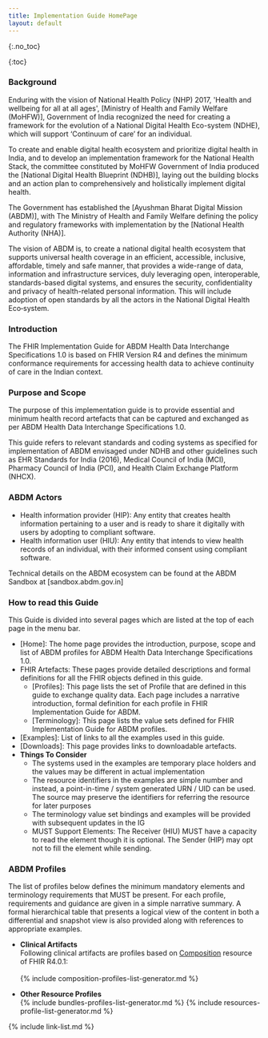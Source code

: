```yaml
---
title: Implementation Guide HomePage
layout: default
---
```


{:.no_toc}

<!-- TOC  the css styling for this is \pages\assets\css\project.css under 'markdown-toc'-->


<!-- Do not remove this line it will not be displayed-->
{:toc}


<!-- end TOC -->
### Background

Enduring with the vision of National Health Policy (NHP) 2017, 'Health and wellbeing for all at all ages', [Ministry of Health and Family Welfare (MoHFW)], Government of India recognized the need for creating a framework for the evolution of a National Digital Health Eco-system (NDHE), which will support ‘Continuum of care’ for an individual.  

To create and enable digital health ecosystem and prioritize digital health in India, and to develop an implementation framework for the National Health Stack, the committee constituted by MoHFW Government of India produced the [National Digital Health Blueprint (NDHB)], laying out the building blocks and an action plan to comprehensively and holistically implement digital health.  

The Government has established the [Ayushman Bharat Digital Mission (ABDM)], with The Ministry of Health and Family Welfare defining the policy and regulatory frameworks with implementation by the [National Health Authority (NHA)].

The vision of ABDM is, to create a national digital health ecosystem that supports universal health coverage in an efficient, accessible, inclusive, affordable, timely and safe manner, that provides a wide-range of data, information and infrastructure services, duly leveraging open, interoperable, standards-based digital systems, and ensures the security, confidentiality and privacy of health-related personal information. This will include adoption of open standards by all the actors in the National Digital Health Eco‐system.

### Introduction

The FHIR Implementation Guide for ABDM Health Data Interchange Specifications 1.0 is based on FHIR Version R4 and defines the minimum conformance requirements for accessing health data to achieve continuity of care in the Indian context. 

### Purpose and Scope

The purpose of this implementation guide is to provide essential and minimum health record artefacts that can be captured and exchanged as per ABDM Health Data Interchange Specifications 1.0.

This guide refers to relevant standards and coding systems as specified for implementation of ABDM envisaged under NDHB and other guidelines such as EHR Standards for India (2016), Medical Council of India (MCI), Pharmacy Council of India (PCI), and Health Claim Exchange Platform (NHCX). 

### ABDM Actors

-	Health information provider (HIP): Any entity that creates health information pertaining to a user and is ready to share it digitally with users by adopting to compliant software.
-	Health information user (HIU): Any entity that intends to view health records of an individual, with their informed consent using compliant software.

Technical details on the ABDM ecosystem can be found at the ABDM Sandbox at [sandbox.abdm.gov.in]
	
### How to read this Guide

This Guide is divided into several pages which are listed at the top of each page in the menu bar.

- [Home]\: The home page provides the introduction, purpose, scope and list of ABDM profiles for ABDM Health Data Interchange Specifications 1.0.
- FHIR Artefacts\: These pages provide detailed descriptions and formal definitions for all the FHIR objects defined in this guide.
  - [Profiles]\: This page lists the set of Profile that are defined in this guide to exchange quality data. Each page includes a narrative introduction, formal definition for each profile in FHIR Implementation Guide for ABDM.  
  - [Terminology]\: This page lists the value sets defined for FHIR Implementation Guide for ABDM profiles.  
- [Examples]\: List of links to all the examples used in this guide.
- [Downloads]\: This page provides links to downloadable artefacts.	
- **Things To Consider**
  - The systems used in the examples are temporary place holders and the values may be different in actual implementation
  - The resource identifiers in the examples are simple number and instead, a point-in-time / system generated URN / UID can be used. The source may preserve the identifiers for referring the resource for later purposes
  - The terminology value set bindings and examples will be provided with subsequent updates in the IG
  - MUST Support Elements: The Receiver (HIU) MUST have a capacity to read the element though it is optional. The Sender (HIP) may opt not to fill the element while sending.
		
### ABDM Profiles

The list of profiles below defines the minimum mandatory elements and terminology requirements that MUST be present. For each profile, requirements and guidance are given in a simple narrative summary. A formal hierarchical table that presents a logical view of the content in both a differential and snapshot view is also provided along with references to appropriate examples.  

<ul>
	<li>
		<strong>Clinical Artifacts</strong>
		<br/>
		Following clinical artifacts are profiles based on <a href="http://hl7.org/fhir/R4/composition.html">Composition</a> resource of FHIR R4.0.1:
		<br/><br/>
		{% include composition-profiles-list-generator.md %}
	</li>
</ul>

- **Other Resource Profiles**	
	{% include bundles-profiles-list-generator.md %}
	{% include resources-profile-list-generator.md %}


{% include link-list.md %}
